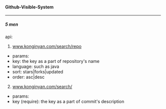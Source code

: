 #### Github-Visible-System
---
##### 5 men

api:
1. www.konginyan.com/search/repo
- params:
- key: the key as a part of repository's name
- language: such as java
- sort: stars|forks|updated
- order: asc|desc
2. www.konginyan.com/search/
- params:
- key (require): the key as a part of commit's description
